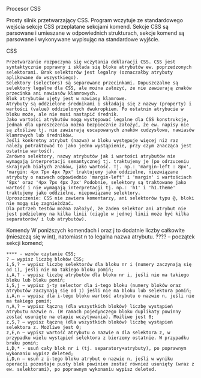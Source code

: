 Procesor CSS

Prosty silnik przetwarzający CSS. Program wczytuje ze standardowego wejścia sekcje CSS przeplatane sekcjami komend. Sekcje CSS są parsowane i umieszane w odpowiednich strukturach, sekcje komend są parsowane i wykonywane wypisując na standardowe wyjście.

CSS

    Przetwarzanie rozpoczyna się wczytania deklaracji CSS. CSS jest syntaktycznie poprawny i składa się bloku atrybutów ew. poprzedzonych selektorami. Brak selektorów jest legalny (oznaczałby atrybuty aplikowane do wszystkiego).
    Selektory (selectors) są separowane przecinkami. Dopuszczalne są selektory legalne dla CSS, ale można założyć, że nie zawierają znaków przecinka ani nawiasów klamrowych.
    Blok atrybutów ujęty jest w nawiasy klamrowe.
    Atrybuty są oddzielone średnikami i składają się z nazwy (property) i wartości (value) oddzielonych dwukropkiem. Po ostatnim atrybucie w bloku może, ale nie musi nastąpić średnik.
    Jako wartości atrybutów mogą występować legalne dla CSS konstrukcje, jednak dla uproszczenia można bezpiecznie założyć, że ew. napisy nie są złośliwe tj. nie zawierają escapowanych znaków cudzysłowu, nawiasów klamrowych lub średników.
    Jeśli konkretny atrybut (nazwa) w bloku występuje więcej niż raz należy potraktować to jako jedno wystąpienie, przy czym znacząca jest ostatnia wartość).
    Zarówno selektory, nazwy atrybutów jak i wartości atrybutów nie wymagają interpretacji semantycznej tj. traktujemy je (po odrzuceniu skrajnych białych znaków, jako wartość. Tj. np.: 'margin-left : 8px', 'margin: 4px 7px 4px 7px' traktujemy jako oddzielne, niezwiązane atrybuty o nazwach odpowiednio 'margin-left' i 'margin' i wartościach '8px' oraz '4px 7px 4px 7px' Podobnie, selektory są traktowane jako wartość i nie wymagają interpretacji tj. np.: 'h1' i 'h1.theme' traktujemy jako oddzielne, niepowiązane selektory.
    Uproszczenie: CSS nie zawiera komentarzy, ani selektorów typu @, bloki nie mogą się zagnieżdżać.
    Dla potrzeb testów można założyć, że żaden selektor ani atrybut nie jest podzielony na kilka linii (ciągle w jednej linii może być kilka separatorów/ i lub atrybutów).

Komendy
W poniższych komendach i oraz j to dodatnie liczby całkowite (mieszczą się w int), natomiast n to legalna nazwa atrybutu. ???? – początek sekcji komend;

    **** - wznów czytanie CSS;
    ? – wypisz liczbę bloków CSS;
    i,S,? – wypisz liczbę selektorów dla bloku nr i (numery zaczynają się od 1), jeśli nie ma takiego bloku pomiń;
    i,A,? - wypisz liczbę atrybutów dla bloku nr i, jeśli nie ma takiego bloku lub bloku pomiń;
    i,S,j – wypisz j-ty selector dla i-tego bloku (numery bloków oraz atrybutów zaczynają się od 1) jeśli nie ma bloku lub selektora pomiń;
    i,A,n – wypisz dla i-tego bloku wartość atrybutu o nazwie n, jeśli nie ma takiego pomiń;
    n,A,? – wypisz łączną (dla wszystkich bloków) liczbę wystąpień atrybutu nazwie n. (W ramach pojedynczego bloku duplikaty powinny zostać usunięte na etapie wczytywania). Możliwe jest 0;
    z,S,? – wypisz łączną (dla wszystkich bloków) liczbę wystąpień selektora z. Możliwe jest 0;
    z,E,n – wypisz wartość atrybutu o nazwie n dla selektora z, w przypadku wielu wystąpień selektora z bierzemy ostatnie. W przypadku braku pomiń;
    i,D,* - usuń cały blok nr i (tj. separatory+atrybuty), po poprawnym wykonaniu wypisz deleted;
    i,D,n – usuń z i-tego bloku atrybut o nazwie n, jeśli w wyniku operacji pozostaje pusty blok powinien zostać również usunięty (wraz z ew. selektorami), po poprawnym wykonaniu wypisz deleted.

